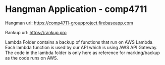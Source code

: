# Hangman Application - comp4711

Hangman
url: https://comp4711-groupproject.firebaseapp.com

Rankup
url: https://rankup.pro

Lambda Folder contains a backup of functions that run on AWS Lambda. Each lambda function is used by our API which is using AWS API Gateway. The code in the lambda folder is only here as reference for marking/backup as the code runs on AWS.
